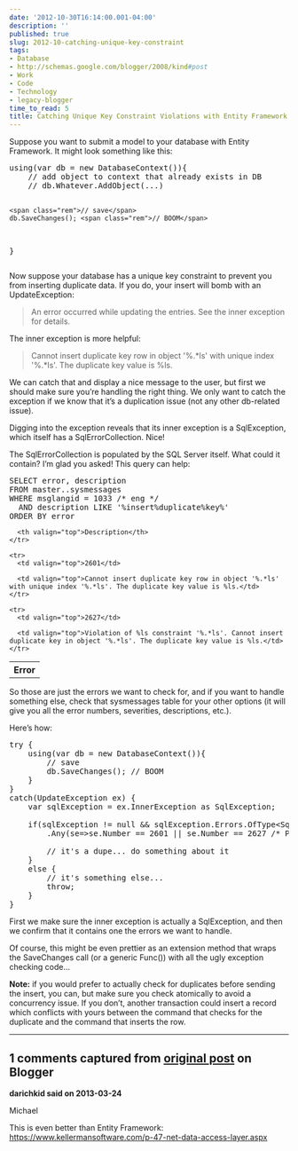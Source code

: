 ```yaml
---
date: '2012-10-30T16:14:00.001-04:00'
description: ''
published: true
slug: 2012-10-catching-unique-key-constraint
tags:
- Database
- http://schemas.google.com/blogger/2008/kind#post
- Work
- Code
- Technology
- legacy-blogger
time_to_read: 5
title: Catching Unique Key Constraint Violations with Entity Framework and SQL Server
---
```


<p>Suppose you want to submit a model to your database with Entity Framework. It might look something like this:</p>  <pre class="csharpcode"><span class="kwrd">using</span>(var db = <span class="kwrd">new</span> DatabaseContext()){
    <span class="rem">// add object to context that already exists in DB</span>
    <span class="rem">// db.Whatever.AddObject(...)</span>
    
    <span class="rem">// save</span>
    db.SaveChanges(); <span class="rem">// BOOM</span>
}</pre>

<p>Now suppose your database has a unique key constraint to prevent you from inserting duplicate data. If you do, your insert will bomb with an UpdateException:</p>

<blockquote>

<p>An error occurred while updating the entries. See the inner exception for details.</p>
</blockquote>

<p>The inner exception is more helpful:</p>

<blockquote>

<p>Cannot insert duplicate key row in object '%.*ls' with unique index '%.*ls'. The duplicate key value is %ls.</p>
</blockquote>

<p>We can catch that and display a nice message to the user, but first we should make sure you’re handling the right thing. We only want to catch the exception if we know that it’s a duplication issue (not any other db-related issue). </p>

<p>Digging into the exception reveals that its inner exception is a SqlException, which itself has a SqlErrorCollection. Nice!</p>

<p>The SqlErrorCollection is populated by the SQL Server itself. What could it contain? I’m glad you asked! This query can help:</p>

<pre class="csharpcode"><span class="kwrd">SELECT</span> error, description
<span class="kwrd">FROM</span> master..sysmessages
<span class="kwrd">WHERE</span> msglangid = 1033 /* eng */
  <span class="kwrd">AND</span> description <span class="kwrd">LIKE</span> <span class="str">'%insert%duplicate%key%'</span>
<span class="kwrd">ORDER</span> <span class="kwrd">BY</span> error</pre>

<table border="0" cellpadding="2" cellspacing="0"><tbody>
    <tr>
      <th valign="top">Error</th>

      <th valign="top">Description</th>
    </tr>

    <tr>
      <td valign="top">2601</td>

      <td valign="top">Cannot insert duplicate key row in object '%.*ls' with unique index '%.*ls'. The duplicate key value is %ls.</td>
    </tr>

    <tr>
      <td valign="top">2627</td>

      <td valign="top">Violation of %ls constraint '%.*ls'. Cannot insert duplicate key in object '%.*ls'. The duplicate key value is %ls.</td>
    </tr>
  </tbody></table>

<p>So those are just the errors we want to check for, and if you want to handle something else, check that sysmessages table for your other options (it will give you all the error numbers, severities, descriptions, etc.). </p>

<p>Here’s how:</p>

<pre class="csharpcode"><span class="kwrd">try</span> {
    <span class="kwrd">using</span>(var db = <span class="kwrd">new</span> DatabaseContext()){
        <span class="rem">// save</span>
        db.SaveChanges(); <span class="rem">// BOOM</span>
    }
}
<span class="kwrd">catch</span>(UpdateException ex) {
    var sqlException = ex.InnerException <span class="kwrd">as</span> SqlException;
    
    <span class="kwrd">if</span>(sqlException != <span class="kwrd">null</span> &amp;&amp; sqlException.Errors.OfType&lt;SqlError&gt;()
        .Any(se=&gt;se.Number == 2601 || se.Number == 2627 <span class="rem">/* PK/UKC violation */</span>)) {
        
        <span class="rem">// it's a dupe... do something about it</span>
    }
    <span class="kwrd">else</span> {
        <span class="rem">// it's something else...</span>
        <span class="kwrd">throw</span>;
    }
}</pre>

<p>First we make sure the inner exception is actually a SqlException, and then we confirm that it contains one the errors we want to handle.</p>

<p>Of course, this might be even prettier as an extension method that wraps the SaveChanges call (or a generic Func()) with all the ugly exception checking code…</p>

<p><strong>Note:</strong> if you would prefer to actually check for duplicates before sending the insert, you can, but make sure you check atomically to avoid a concurrency issue. If you don’t, another transaction could insert a record which conflicts with yours between the command that checks for the duplicate and the command that inserts the row. </p>

---

## 1 comments captured from [original post](https://blog.wassupy.com/2012/10/catching-unique-key-constraint.html) on Blogger

**darichkid said on 2013-03-24**

Michael

This is even better than Entity Framework:<br />https://www.kellermansoftware.com/p-47-net-data-access-layer.aspx<br />

